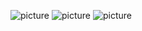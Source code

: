 ![picture](https://i.ibb.co/nwCPVjk/image.png)
![picture](https://i.ibb.co/wQZ04rQ/image1.png)
![picture](https://i.ibb.co/n0P1T8V/image3.png)